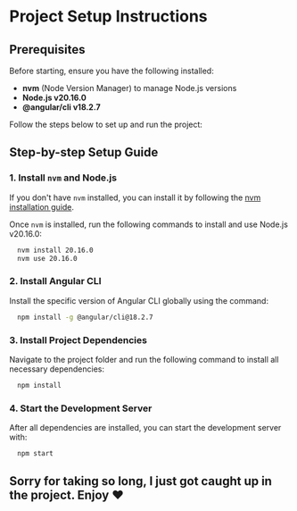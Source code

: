 # Project Setup Instructions

## Prerequisites

Before starting, ensure you have the following installed:

- **nvm** (Node Version Manager) to manage Node.js versions
- **Node.js v20.16.0**
- **@angular/cli v18.2.7**

Follow the steps below to set up and run the project:

## Step-by-step Setup Guide

### 1. Install `nvm` and Node.js

If you don't have `nvm` installed, you can install it by following the [nvm installation guide](https://github.com/nvm-sh/nvm#installing-and-updating).

Once `nvm` is installed, run the following commands to install and use Node.js v20.16.0:

```bash
  nvm install 20.16.0
  nvm use 20.16.0
```

### 2. Install Angular CLI

Install the specific version of Angular CLI globally using the command:
```bash
  npm install -g @angular/cli@18.2.7
```

### 3. Install Project Dependencies

Navigate to the project folder and run the following command to install all necessary dependencies:

```bash
  npm install
```

### 4. Start the Development Server

After all dependencies are installed, you can start the development server with:

```bash
  npm start
```

## Sorry for taking so long, I just got caught up in the project. Enjoy ❤️

